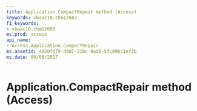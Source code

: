 ```yaml
---
title: Application.CompactRepair method (Access)
keywords: vbaac10.chm12602
f1_keywords:
- vbaac10.chm12602
ms.prod: access
api_name:
- Access.Application.CompactRepair
ms.assetid: 4820fd79-d907-21bc-0ad5-5fc096c1ef3b
ms.date: 06/08/2017
---
```



# Application.CompactRepair method (Access)

